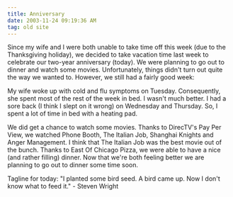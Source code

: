 ```yaml
---
title: Anniversary
date: 2003-11-24 09:19:36 AM
tag: old site
---
```


Since my wife and I were both unable to take time off this week (due to the Thanksgiving holiday), we decided to take vacation time last week to celebrate our two-year anniversary (today). We were planning to go out to dinner and watch some movies. Unfortunately, things didn't turn out quite the way we wanted to. However, we still had a fairly good week:

My wife woke up with cold and flu symptoms on Tuesday. Consequently, she spent most of the rest of the week in bed. I wasn't much better. I had a sore back (I think I slept on it wrong) on Wednesday and Thursday. So, I spent a lot of time in bed with a heating pad.

We did get a chance to watch some movies. Thanks to DirecTV's Pay Per View, we watched Phone Booth, The Italian Job, Shanghai Knights and Anger Management. I think that The Italian Job was the best movie out of the bunch. Thanks to East Of Chicago Pizza, we were able to have a nice (and rather filling) dinner. Now that we're both feeling better we are planning to go out to dinner some time soon.

Tagline for today: "I planted some bird seed. A bird came up. Now I don't know what to feed it." - Steven Wright
